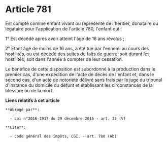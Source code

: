 # Article 781

Est compté comme enfant vivant ou représenté de l'héritier, donataire ou légataire pour l'application de l'article 780,
l'enfant qui : 

1° Est décédé après avoir atteint l'âge de 16 ans révolus ; 

2° Etant âgé de moins de 16 ans, a été tué par l'ennemi au cours des hostilités, ou est décédé des suites de faits de guerre,
soit durant les hostilités, soit dans l'année à compter de leur cessation. 

Le bénéfice de cette disposition est subordonné à la production dans le premier cas, d'une expédition de l'acte de décès de
l'enfant et, dans le second cas, d'un acte de notoriété délivré sans frais par le juge du tribunal d'instance du domicile du
défunt et établissant les circonstances de la blessure ou de la mort.

**Liens relatifs à cet article**

	**Abrogé par**:

	  - Loi n°2016-1917 du 29 décembre 2016 - art. 32 (V)

	**Cite**:

	  - Code général des impôts, CGI. - art. 780 (Ab)
